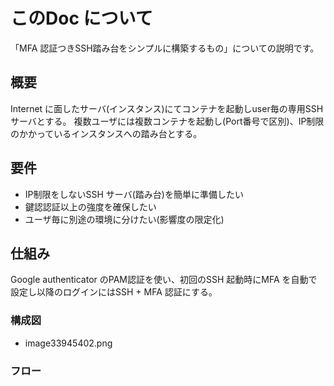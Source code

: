 # このDoc について

「MFA 認証つきSSH踏み台をシンプルに構築するもの」についての説明です。

## 概要
Internet に面したサーバ(インスタンス)にてコンテナを起動しuser毎の専用SSH サーバとする。
複数ユーザには複数コンテナを起動し(Port番号で区別)、IP制限のかかっているインスタンスへの踏み台とする。

## 要件
* IP制限をしないSSH サーバ(踏み台)を簡単に準備したい
* 鍵認認証以上の強度を確保したい
* ユーザ毎に別途の環境に分けたい(影響度の限定化)

## 仕組み
Google authenticator のPAM認証を使い、初回のSSH 起動時にMFA を自動で設定し以降のログインにはSSH + MFA 認証にする。

### 構成図
  * image33945402.png

### フロー


